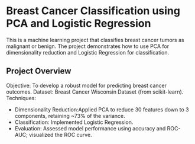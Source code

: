# Breast Cancer Classification using PCA and Logistic Regression

This is a machine learning project that classifies breast cancer tumors as malignant or benign. 
The project demonstrates how to use PCA for dimensionality reduction and Logistic Regression for classification.

## Project Overview

Objective: To develop a robust model for predicting breast cancer outcomes.
Dataset: Breast Cancer Wisconsin Dataset (from scikit-learn).
Techniques: 
  - Dimensionality Reduction:Applied PCA to reduce 30 features down to 3 components, retaining ~73% of the variance.
  - Classification: Implemented Logistic Regression.
  - Evaluation: Assessed model performance using accuracy and ROC-AUC; visualized the ROC curve.
